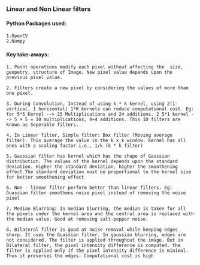 ### Linear and Non Linear filters
#### Python Packages used:
    1.OpenCV
    2.Numpy

#### Key take-aways:
    1. Point operations modify each pixel without affecting the  size, geopetry, structure of Image. New pixel value depends upon the previous pixel value.

    2. Filters create a new pixel by considering the values of more than one pixel.

    3. During Convolution, Instead of using k * k kernel, using 2(1- vertical, 1 horizontal) 1*K kernels can reduce computational cost. Eg: for 5*5 Kernel --> 25 Multiplications and 24 additions. 2 5*1 kernel --> 5 + 5 = 10 multiplications, 4+4 additions. This 1D filters are known as Seperable filters.

    4. In Linear filter, Simple filter: Box filter (Moving average filter). This average the value in the k x k window. Kernel has all ones with a scaling factor i.e., 1/k (k * k filter)

    5. Gaussian filter has kernel which has the shape of Gaussian distribution. The values of the kernel depends upon the standard deviation. Higher the standard deviation, higher the smoothening effect.The standard deviation must be proportional to the kernel size for better smoothening effect

    6. Non - linear filter perform better than linear filters. Eg: Guassian filter smoothens noise pixel instead of removing the noise pixel

    7. Median Blurring: In median blurring, the median is taken for all the pixels under the kernel area and the central area is replaced with the median value. Good at removing salt-pepper noise. 

    8. Bilateral filter is good at noise removal while keeping edges sharp. It uses the Guassian filter. In gaussian blurring, edges are not considered. The filter is applied throughout the image. But in Bilateral filter, the pixel intensity difference is computed. the filter is applied only if the pixel intensity difference is minimal. Thus it preserves the edges. Computational cost is high

